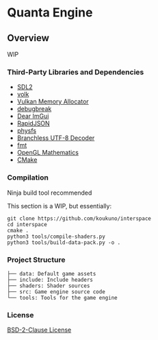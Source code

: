 # Quanta Engine

## Overview
WIP

### Third-Party Libraries and Dependencies
- [SDL2](https://www.libsdl.org/)
- [volk](https://github.com/zeux/volk)
- [Vulkan Memory Allocator](https://github.com/GPUOpen-LibrariesAndSDKs/VulkanMemoryAllocator)
- [debugbreak](https://github.com/scottt/debugbreak)
- [Dear ImGui](https://github.com/ocornut/imgui)
- [RapidJSON](https://github.com/Tencent/rapidjson)
- [physfs](https://www.icculus.org/physfs/)
- [Branchless UTF-8 Decoder](https://github.com/skeeto/branchless-utf8)
- [fmt](https://github.com/fmtlib/fmt)
- [OpenGL Mathematics](https://github.com/g-truc/glm)
- [CMake](https://cmake.org/)

### Compilation
Ninja build tool recommended

This section is a WIP, but essentially:
```
git clone https://github.com/koukuno/interspace
cd interspace
cmake .
python3 tools/compile-shaders.py
python3 tools/build-data-pack.py -o .
```

### Project Structure
```
├── data: Default game assets
├── include: Include headers
├── shaders: Shader sources
├── src: Game engine source code
└── tools: Tools for the game engine
```

### License
[BSD-2-Clause License](LICENSE.txt)
